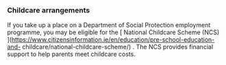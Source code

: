 ###  Childcare arrangements

If you take up a place on a Department of Social Protection employment
programme, you may be eligible for the [ National Childcare Scheme (NCS)
](https://www.citizensinformation.ie/en/education/pre-school-education-and-
childcare/national-childcare-scheme/) . The NCS provides financial support to
help parents meet childcare costs.
